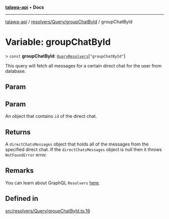 [**talawa-api**](../../../../README.md) • **Docs**

***

[talawa-api](../../../../modules.md) / [resolvers/Query/groupChatById](../README.md) / groupChatById

# Variable: groupChatById

\> `const` **groupChatById**: [`QueryResolvers`](../../../../types/generatedGraphQLTypes/type-aliases/QueryResolvers.md)\[`"groupChatById"`\]

This query will fetch all messages for a certain direct chat for the user from database.

## Param

## Param

An object that contains `id` of the direct chat.

## Returns

A `directChatsMessages` object that holds all of the messages from the specified direct chat.
If the `directChatsMessages` object is null then it throws `NotFoundError` error.

## Remarks

You can learn about GraphQL `Resolvers`
[here](https://www.apollographql.com/docs/apollo-server/data/resolvers/).

## Defined in

[src/resolvers/Query/groupChatById.ts:16](https://github.com/PalisadoesFoundation/talawa-api/blob/790ab2939a7c80eb0ff31afd318f8889a001f225/src/resolvers/Query/groupChatById.ts#L16)
